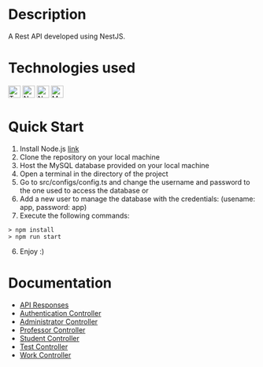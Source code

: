 # Description

A Rest API developed using NestJS.

# Technologies used
<p>
<img src="https://cdn.jsdelivr.net/gh/devicons/devicon/icons/typescript/typescript-original.svg" width=25 height=25 alt="TypeScript">
<img src="https://cdn.jsdelivr.net/gh/devicons/devicon/icons/nodejs/nodejs-original.svg" width=25 height=25 alt="Node.js">
<img src="https://cdn.jsdelivr.net/gh/devicons/devicon/icons/nestjs/nestjs-plain.svg" width=25 height=25 alt="NestJs">
<img src="https://cdn.jsdelivr.net/gh/devicons/devicon/icons/mysql/mysql-original.svg" width=25 height=25 alt="MySQL">
</p>

# Quick Start

1. Install Node.js [link](https://nodejs.org/en/)
2. Clone the repository on your local machine
3. Host the MySQL database provided on your local machine
4. Open a terminal in the directory of the project
5. Go to src/configs/config.ts and change the username and password to the one used to access the database or
6. Add a new user to manage the database with the credentials: (usename: app, password: app)
7. Execute the following commands:
```
> npm install
> npm run start
```
6. Enjoy :)

# Documentation

- [API Responses](docs/API_Responses.md)
- [Authentication Controller](docs/Authentication_Controller.md)
- [Administrator Controller](docs/Administrator_Controller.md)
- [Professor Controller](docs/Professor_Controller.md)
- [Student Controller](docs/Student_Controller.md)
- [Test Controller](docs/Test_Controller.md)
- [Work Controller](docs/Student_Controller.md)
